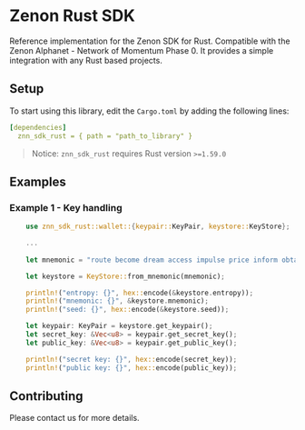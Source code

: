 # Zenon Rust SDK

Reference implementation for the Zenon SDK for Rust. Compatible with the Zenon Alphanet - Network of Momentum Phase 0. It provides a simple integration with any Rust based projects.

## Setup

To start using this library, edit the `Cargo.toml` by adding the following lines:

```yaml
[dependencies]
  znn_sdk_rust = { path = "path_to_library" }
```

> Notice: `znn_sdk_rust` requires Rust version `>=1.59.0`

## Examples

### Example 1 - Key handling
```rust
    use znn_sdk_rust::wallet::{keypair::KeyPair, keystore::KeyStore};

    ...
    
    let mnemonic = "route become dream access impulse price inform obtain engage ski believe awful absent pig thing vibrant possible exotic flee pepper marble rural fire fancy".to_string();

    let keystore = KeyStore::from_mnemonic(mnemonic);

    println!("entropy: {}", hex::encode(&keystore.entropy));
    println!("mnemonic: {}", &keystore.mnemonic);
    println!("seed: {}", hex::encode(&keystore.seed));

    let keypair: KeyPair = keystore.get_keypair();
    let secret_key: &Vec<u8> = keypair.get_secret_key();
    let public_key: &Vec<u8> = keypair.get_public_key();

    println!("secret key: {}", hex::encode(secret_key));
    println!("public key: {}", hex::encode(public_key));
```

## Contributing

Please contact us for more details.